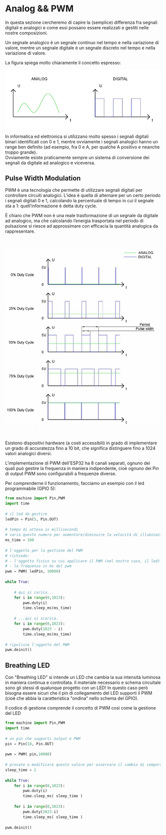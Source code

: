 # Analog && PWM


In questa sezione cercheremo di capire la (semplice) differenza fra segnali digitali e analogici e come essi possano essere realizzati
e gestiti nelle nostre composizioni.

Un segnale analogico è un segnale continuo nel tempo e nella variazione di valore, mentre un segnale digitale è un segnale discreto
nel tempo e nella variazione di valore.

La figura spiega molto chiaramente il concetto espresso:


![Analog vs Digital](images/AP_Analog_vs_Digital.jpg)


In informatica ed elettronica si utilizzano molto spesso i segnali digitali binari identificati con 0 e 1, mentre ovviamente i segnali
analogici hanno un range ben definito (ad esempio, fra 0 e A, per qualche A positivo e neanche troppo grande).<br>
Ovviamente esiste praticamente sempre un sistema di conversione dei segnali da digitale ad analogico e viceversa.



## Pulse Width Modulation

PWM è una tecnologia che permette di utilizzare segnali digitali per controllare circuiti analogici. L’idea è quella di alternare
per un certo periodo i segnali digitali 0 e 1, calcolando la percentuale di tempo in cui il segnale sta a 1: quell’informazione è detta duty cycle.

È chiaro che PWM non è una reale trasformazione di un segnale da digitale ad analogico, ma che calcolando l’energia trasportata
nel periodo di pulsazione si riesce ad approssimare con efficacia la quantità analogica da rappresentare.

<br>

![Duty Cycle](images/AP_duty_cycle.jpg)

<br>

Esistono dispositivi hardware (a costi accessibili) in grado di implementare un grado di accuratezza fino a 10 bit,
che significa distinguere fino a 1024 valori analogici diversi.

L’implementazione di PWM dell'ESP32 ha 8 canali separati, ognuno dei quali può gestire la frequenza in maniera indipendente, cioè ognuno dei Pin di output PWM sono configurabili a frequenze diverse.

Per comprenderne il funzionamento, facciamo un esempio con il led programmabile (GPIO 5):

``` py
from machine import Pin,PWM
import time

# il led da gestire
ledPin = Pin(5, Pin.OUT)

# tempo di attesa in millisecondi
# varia questo numero per aumentare/diminuire la velocità di illuminazione del led
ms_time = 100

# l'oggetto per la gestione del PWM
# richiede:
# - l'oggetto fisico su cui applicare il PWM (nel nostro caso, il led)
# - la frequenza in ms del pwm
pwm = PWM( ledPin, 10000)

while True:

    # qui si carica...
    for i in range(0,1023):
        pwm.duty(i)
        time.sleep_ms(ms_time)

    # ...qui si scarica.
    for i in range(0,1023):
        pwm.duty(1023 - i)
        time.sleep_ms(ms_time)

# ripulisce l'oggetto del PWM
pwm.deinit()
```

<!-- ################################################################################# -->
## Breathing LED

Con "Breathing LED" si intende un LED che cambia la sua intensità luminosa in maniera continua e controllata.
Il materiale necessario e schema circuitale sono gli stessi di qualunque progetto con un LED! In questo caso però
bisogna essere sicuri che il pin di collegamento del LED supporti il PWM (cioè che abbia la caratteristica "ondina" nello schema del GPIO).

Il codice di gestione comprende il concetto di PWM così come la gestione del LED

``` py
from machine import Pin,PWM
import time

# un pin che supporti output e PWM
pin = Pin(18, Pin.OUT)

pwm = PWM( pin,10000)

# provate a modificare questo valore per osservare il cambio di comportamento
sleep_time = 1

while True:
    for i in range(0,1023):
        pwm.duty(i)
        time.sleep_ms( sleep_time )

    for i in range(0,1023):
        pwm.duty(1023-i)
        time.sleep_ms( sleep_time )

pwm.deinit()
```


<br>
<br>
<br>
